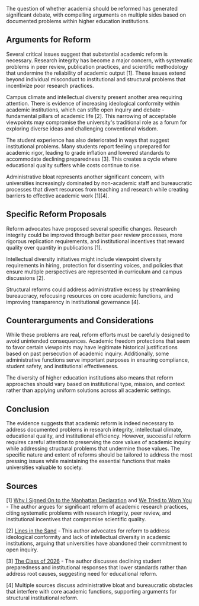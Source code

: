 The question of whether academia should be reformed has generated significant debate, with compelling arguments on multiple sides based on documented problems within higher education institutions.

## Arguments for Reform

Several critical issues suggest that substantial academic reform is necessary. Research integrity has become a major concern, with systematic problems in peer review, publication practices, and scientific methodology that undermine the reliability of academic output [1]. These issues extend beyond individual misconduct to institutional and structural problems that incentivize poor research practices.

Campus climate and intellectual diversity present another area requiring attention. There is evidence of increasing ideological conformity within academic institutions, which can stifle open inquiry and debate - fundamental pillars of academic life [2]. This narrowing of acceptable viewpoints may compromise the university's traditional role as a forum for exploring diverse ideas and challenging conventional wisdom.

The student experience has also deteriorated in ways that suggest institutional problems. Many students report feeling unprepared for academic rigor, leading to grade inflation and lowered standards to accommodate declining preparedness [3]. This creates a cycle where educational quality suffers while costs continue to rise.

Administrative bloat represents another significant concern, with universities increasingly dominated by non-academic staff and bureaucratic processes that divert resources from teaching and research while creating barriers to effective academic work [1][4].

## Specific Reform Proposals

Reform advocates have proposed several specific changes. Research integrity could be improved through better peer review processes, more rigorous replication requirements, and institutional incentives that reward quality over quantity in publications [1]. 

Intellectual diversity initiatives might include viewpoint diversity requirements in hiring, protection for dissenting voices, and policies that ensure multiple perspectives are represented in curriculum and campus discussions [2].

Structural reforms could address administrative excess by streamlining bureaucracy, refocusing resources on core academic functions, and improving transparency in institutional governance [4].

## Counterarguments and Considerations

While these problems are real, reform efforts must be carefully designed to avoid unintended consequences. Academic freedom protections that seem to favor certain viewpoints may have legitimate historical justifications based on past persecution of academic inquiry. Additionally, some administrative functions serve important purposes in ensuring compliance, student safety, and institutional effectiveness.

The diversity of higher education institutions also means that reform approaches should vary based on institutional type, mission, and context rather than applying uniform solutions across all academic settings.

## Conclusion

The evidence suggests that academic reform is indeed necessary to address documented problems in research integrity, intellectual climate, educational quality, and institutional efficiency. However, successful reform requires careful attention to preserving the core values of academic inquiry while addressing structural problems that undermine those values. The specific nature and extent of reforms should be tailored to address the most pressing issues while maintaining the essential functions that make universities valuable to society.

## Sources

[1] [Why I Signed On to the Manhattan Declaration](https://unsafescience.substack.com/p/why-i-signed-on-to-the-manhattan) and [We Tried to Warn You](https://unsafescience.substack.com/p/we-tried-to-warn-you) - The author argues for significant reform of academic research practices, citing systematic problems with research integrity, peer review, and institutional incentives that compromise scientific quality.

[2] [Lines in the Sand](https://ivyexile.substack.com/p/lines-in-the-sand) - This author advocates for reform to address ideological conformity and lack of intellectual diversity in academic institutions, arguing that universities have abandoned their commitment to open inquiry.

[3] [The Class of 2026](https://barsoom.substack.com/p/the-class-of-2026) - The author discusses declining student preparedness and institutional responses that lower standards rather than address root causes, suggesting need for educational reform.

[4] Multiple sources discuss administrative bloat and bureaucratic obstacles that interfere with core academic functions, supporting arguments for structural institutional reform.